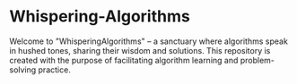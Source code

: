 # Whispering-Algorithms
 Welcome to "WhisperingAlgorithms" – a sanctuary where algorithms speak in hushed tones, sharing their wisdom and solutions. This repository is created with the purpose of facilitating algorithm learning and problem-solving practice.
